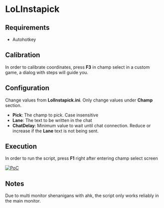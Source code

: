 # LoLInstapick

## Requirements
- Autohotkey

## Calibration
In order to calibrate coordinates, press **F3** in champ select in a custom game, a dialog
with steps will guide you.

## Configuration
Change values from **LolInstapick.ini**. Only change values under **Champ** section.
- **Pick**: The champ to pick. Case insensitive
- **Lane**: The text to be written in the chat
- **ChatDelay**: Minimum value to wait until chat connection. Reduce or increase if the **Lane** text is not being sent.

## Execution
In order to run the script, press **F1** right after entering champ select screen

[![PoC](https://img.youtube.com/vi/OwEKuLTPCy0/0.jpg)](https://www.youtube.com/watch?v=OwEKuLTPCy0)

## Notes
Due to multi monitor shenanigans with ahk, the script only works reliably in the main monitor.